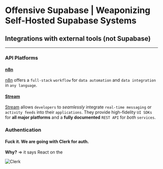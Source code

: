 # Offensive Supabase | Weaponizing Self-Hosted Supabase Systems



## Integrations with external tools (not Supabase)
---



### API Platforms

#### [n8n](https://supabase.com/partners/integrations/n8n)
[n8n](https://supabase.com/partners/integrations/n8n) offers a `full-stack` `workflow` for `data automation` and `data integration` in `any language`.

#### [Stream](https://supabase.com/partners/integrations/getstream_io)
[Stream](https://supabase.com/partners/integrations/getstream_io) allows `developers` to *seamlessly* integrate `real-time messaging` or `activity feeds` into their `applications`. 
They provide high-fidelity `UI SDKs` for **all major platforms** and a **fully documented** `REST API` for *both* `services`.




### Authentication

#### Fuck it. We are going with Clerk for auth.

**Why?** => it says React on the 

![Clerk](httpsassets/clerkwhy.png)
